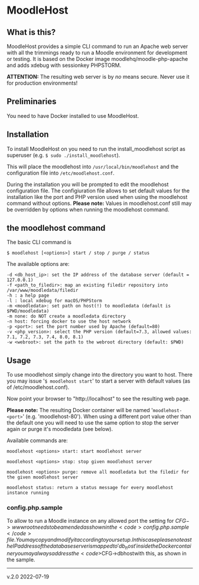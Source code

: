 # MoodleHost

## What is this?
MoodleHost provides a simple CLI command to run an Apache web server with all the trimmings ready to run a Moodle environment for development or testing. It is based on the Docker image moodlehq/moodle-php-apache and adds xdebug with sessionkey PHPSTORM. 

<b>ATTENTION:</b> The resulting web server is by <i>no</i> means secure. Never use it for production environments!


## Preliminaries
You need to have Docker installed to use MoodleHost.

## Installation
To install MoodleHost on you need to run the install_moodlehost script as superuser (e.g. <code>$ sudo ./install_moodlehost</code>). 

This will place the moodlehost into <code>/usr/local/bin/moodlehost</code> and the configuration file into <code>/etc/moodlehost.conf</code>.

During the installation you will be prompted to edit the moodlehost configuration file. The configiuration file allows to set default values for the installation like the port and PHP version used when using the moodlehost command without options. <b>Please note:</b> Values in moodlehost.conf still may be overridden by options when running the moodlehost command.

## the moodlehost command
The basic CLI command is

	$ moodlehost [<options>] start / stop / purge / status
	
The available options are:

	-d <db_host_ip>: set the IP address of the database server (default = 127.0.0.1)
	-f <path_to_filedir>: map an existing filedir repository into /var/www/moodledata/filedir
	-h : a help page
	-l : local xdebug for macOS/PHPStorm
	-m <moodledata>: set path on host(!) to moodledata (default is $PWD/moodledata)
	-m none: do NOT create a moodledata directory
	-n host: forcing docker to use the host network
	-p <port>: set the port number used by Apache (default=80)
	-v <php_version>: select the PHP version (default=7.3, allowed values: 7.1, 7.2, 7.3, 7.4, 8.0, 8.1)
	-w <webroot>: set the path to the webroot directory (default: $PWD)

## Usage
To use moodlehost simply change into the directory you want to host. There you may issue '<code>$ moodlehost start</code>' to start a server with default values (as of /etc/moodlehost.conf).

Now point your browser to "http://localhost" to see the resulting web page.

<b>Please note:</b> The resulting Docker container will be named '<code>moodlehost-\<port></code>' (e.g. 'moodlehost-80'). When using a different port value other than the default one you will need to use the same option to stop the server again or purge it's moodledata (see below).

Available commands are:

	moodlehost <options> start: start moodlehost server

	moodlehost <options> stop: stop given moodlehost server

	moodlehost <options> purge: remove all moodledata but the filedir for the given moodlehost server

	moodlehost status: return a status message for every moodlehost instance running

### config.php.sample
To allow to run a Moodle instance on any allowed port the setting for $CFG->wwwroot needs to be amended as shown in the<code>config.php.sample</code>file. You may copy and modify it according to your setup. In this case please note as the IP address of the database server is mapped to 'db_host' inside the Docker container you may always address the<code>$CFG->dbhost</code>with this, as shown in the sample.

<hr>
v.2.0 2022-07-19

